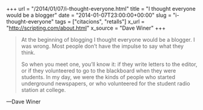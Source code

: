+++
url = "/2014/01/07/i-thought-everyone.html"
title = "I thought everyone would be a blogger"
date = "2014-01-07T23:00:00+00:00"
slug = "i-thought-everyone"
tags = ["citacions", "retalls"]
x_url = "http://scripting.com/about.html"
x_source = "Dave Winer"
+++

> At the beginning of blogging I thought everyone would be a blogger. I was wrong. Most people don’t have the impulse to say what they think.
> 
> So when you meet one, you’ll know it: if they write letters to the editor, or if they volunteered to go to the blackboard when they were students. In my day, we were the kinds of people who started underground newspapers, or who volunteered for the student radio station at college.

—Dave Winer
